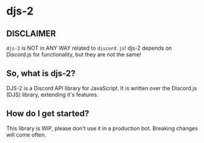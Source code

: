 # djs-2

## DISCLAIMER

`djs-2` is NOT in ANY WAY related to `discord.js`! djs-2 depends on Discord.js for functionality, but they are not the same!

## So, what is djs-2?

DJS-2 is a Discord API library for JavaScript. It is written over the Discord.js (DJS) library, extending it's features.

## How do I get started?

This library is WIP, please don't use it in a production bot. Breaking changes will come often.